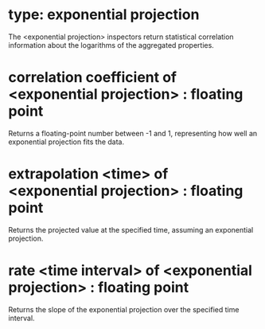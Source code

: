 # type: exponential projection

The &lt;exponential projection&gt; inspectors return statistical correlation information about the logarithms of the aggregated properties.

# correlation coefficient of &lt;exponential projection&gt; : floating point

Returns a floating-point number between -1 and 1, representing how well an exponential projection fits the data.

# extrapolation &lt;time&gt; of &lt;exponential projection&gt; : floating point

Returns the projected value at the specified time, assuming an exponential projection.

# rate &lt;time interval&gt; of &lt;exponential projection&gt; : floating point

Returns the slope of the exponential projection over the specified time interval.
